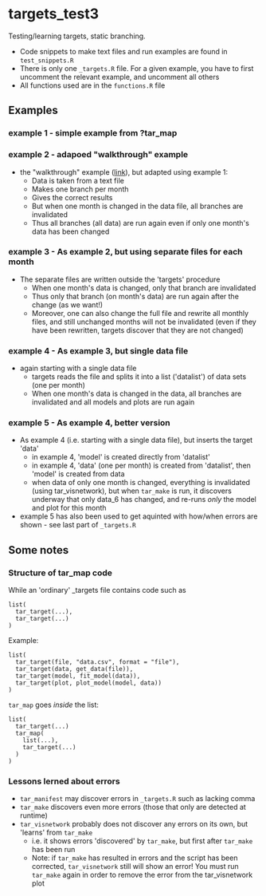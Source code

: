 # targets_test3

Testing/learning targets, static branching.

* Code snippets to make text files and run examples are found in `test_snippets.R`   
* There is only one `_targets.R` file. For a given example, you have to first uncomment the relevant example, and uncomment all others  
* All functions used are in the `functions.R` file  

## Examples  

### example 1 - simple example from ?tar_map  

### example 2 - adapoed "walkthrough" example

* the "walkthrough" example ([link](https://books.ropensci.org/targets/walkthrough.html)), but adapted using example 1:      
    - Data is taken from a text file   
    - Makes one branch per month   
    - Gives the correct results   
    - But when one month is changed in the data file, all branches are invalidated  
    - Thus all branches (all data) are run again even if only one month's data has been changed  

### example 3 - As example 2, but using separate files for each month  
* The separate files are written outside the 'targets' procedure   
    - When one month's data is changed, only that branch are invalidated  
    - Thus only that branch (on month's data) are run again after the change (as we want!)    
    - Moreover, one can also change the full file and rewrite all monthly files, and still unchanged months 
    will not be invalidated (even if they have been rewritten, targets discover that they are not changed)
  
### example 4 - As example 3, but single data file 
* again starting with a single data file  
    - targets reads the file and splits it into a list ('datalist') of data sets (one per month)  
    - When one month's data is changed in the data, all branches are invalidated and all models and plots
    are run again  

### example 5 - As example 4, better version  

* As example 4 (i.e. starting with a single data file), but inserts the target 'data'  
    - in example 4, 'model' is created directly from 'datalist'  
    - in example 4, 'data' (one per month) is created from 'datalist', then 'model' is created from data  
    - when data of only one month is changed, everything is invalidated (using tar_visnetwork),
    but when `tar_make` is run, it discovers underway that only data_6 has changed,
    and re-runs *only* the model and plot for this month  
* example 5 has also been used to get aquinted with how/when errors are shown - see last part of `_targets.R`  


## Some notes  

### Structure of tar_map code  

While an 'ordinary' _targets file contains code such as  
```
list(
  tar_target(...),
  tar_target(...)
)
```
Example:
```
list(
  tar_target(file, "data.csv", format = "file"),
  tar_target(data, get_data(file)),
  tar_target(model, fit_model(data)),
  tar_target(plot, plot_model(model, data))
)
```

`tar_map` goes *inside* the list:
```
list(
  tar_target(...)
  tar_map(
    list(...),
    tar_target(...)
  )
)
```

### Lessons lerned about errors  

* `tar_manifest` may discover errors in `_targets.R` such as lacking comma  
* `tar_make` discovers even more errors (those that only are detected at runtime)  
* `tar_visnetwork` probably does not discover any errors on its own, but 'learns' from `tar_make`    
    - i.e. it shows errors 'discovered' by `tar_make`, but first after `tar_make` has been run     
    - Note: if `tar_make` has resulted in errors and the script has been corrected, `tar_visnetwork` still will show an error! You must run `tar_make` again in order to remove the error from the tar_visnetwork plot  

